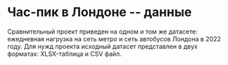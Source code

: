 # Час-пик в Лондоне -- данные

Сравнительный проект приведен на одном и том же датасете: ежедневная нагрузка на сеть метро и сеть автобусов Лондона в 2022 году. Для нужд проекта исходный датасет представлен в двух форматах: XLSX-таблица и CSV файл.
